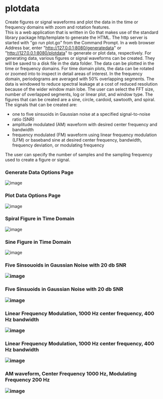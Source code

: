 # plotdata
Create figures or signal waveforms and plot the data in the time or frequency domains with zoom and rotation features.  
 This is a web application that is written in Go that makes use of the standard library package http/template to generate the HTML.
 The http server is started with "go run plot.go" from the Command Prompt.  In a web browser Address bar, enter "http://127.0.0.1:8080/generatedata" or
 "http://127.0.0.1:8080/plotdata" to generate or plot data, respectively.  For generating data, various figures or signal waveforms can be created.  They
 will be saved to a disk file in the data folder.  The data can be plotted in the time or frequency domains.  For time domain plots, the data can be rotated
 or zoomed into to inspect in detail areas of interest.  In the frequency domain, periodograms are averaged with 50% overlapping segments.  The data is 
 windowed to reduce spectral leakage at a cost of reduced resolution because of the wider window main lobe.  The user can select the FFT size, number of 
 overlapped segments, log or linear plot, and window type.  The figures that can be created are a sine, circle, cardoid, sawtooth, and spiral.  The signals that 
 can be created are:
 <ul>
 <li>one to five sinsuoids in Gaussian noise at a specified signal-to-noise ratio (SNR)</li>
 <li>amplitude modulated (AM) waveform with desired center frequency and bandwidth</li>
 <li>frequency modulated (FM) waveform using linear frequency modulation (LFM) or baseband sine at desired center frequency, bandwidth, frequency deviation, or modulating frequency</li>
 </ul>
 
 The user can specify the number of samples and the sampling frequency used to create a figure or signal.

<h3>Generate Data Options Page</h3>

![image](https://user-images.githubusercontent.com/117768679/233181558-f3e2e0de-7356-4791-afa8-4c3dda775345.png)
<h3>Plot Data Options Page</h3>

![image](https://user-images.githubusercontent.com/117768679/233182057-4b6cba6b-9ed1-45c6-9a0d-a2aab2f9c8e6.png)

<h3>Spiral Figure in Time Domain</h3>

![image](https://user-images.githubusercontent.com/117768679/233192875-7d56a43c-07d9-42ae-b16e-0af15e8554fb.png)

<h3>Sine Figure in Time Domain</h3>

![image](https://user-images.githubusercontent.com/117768679/233193411-704f1c35-f0b0-4a28-b143-1af68c1d3559.png)

<h3>Five Sinsouoids in Gaussian Noise with 20 db SNR
 
 ![image](https://user-images.githubusercontent.com/117768679/233195762-c28a07c0-93ae-41cf-964d-40b4b8120e50.png)

 <h3>Five Sinsuoids in Gaussian Noise with 20 db SNR
  
 ![image](https://user-images.githubusercontent.com/117768679/233196675-4dcaeb7d-d5fc-430e-8f54-91faf8924fe8.png)

 <h3>Linear Frequency Modulation, 1000 Hz center frequency, 400 Hz bandwidth
   
 ![image](https://user-images.githubusercontent.com/117768679/233197696-cc9bab1b-9686-43c0-a905-f27bae158520.png)
   
 <h3>Linear Frequency Modulation, 1000 Hz center frequency, 400 Hz bandwidth
    
 ![image](https://user-images.githubusercontent.com/117768679/233197945-965151f3-adff-42d3-a678-92329be6ba2e.png)
 
 <h3>AM waveform, Center Frequency 1000 Hz, Modulating Frequency 200 Hz
     
 ![image](https://user-images.githubusercontent.com/117768679/233198873-b8bf860b-5c57-45c0-b0ca-7c89ab6c2a57.png)

